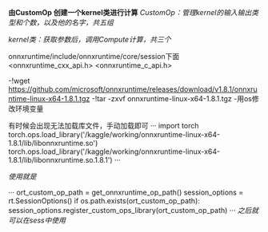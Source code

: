 **由CustomOp 创建一个kernel类进行计算**
*CustomOp：管理kernel的输入输出类型和个数，以及他的名字，共五组*

*kernel类：获取参数后，调用Compute计算，共三个*


onnxruntime/include/onnxruntime/core/session下面
   <onnxruntime_cxx_api.h>
   <onnxruntime_c_api.h>
   
-!wget https://github.com/microsoft/onnxruntime/releases/download/v1.8.1/onnxruntime-linux-x64-1.8.1.tgz
-!tar -zxvf onnxruntime-linux-x64-1.8.1.tgz
-用os修改环境变量


 有时候会出现无法加载库文件，手动加载即可
···
import torch
torch.ops.load_library('/kaggle/working/onnxruntime-linux-x64-1.8.1/lib/libonnxruntime.so')
torch.ops.load_library('/kaggle/working/onnxruntime-linux-x64-1.8.1/lib/libonnxruntime.so.1.8.1')
···
 
*使用就是*

···
ort_custom_op_path = get_onnxruntime_op_path()
session_options = rt.SessionOptions()
if os.path.exists(ort_custom_op_path):
    session_options.register_custom_ops_library(ort_custom_op_path)
···
*之后就可以在sess中使用*
 
